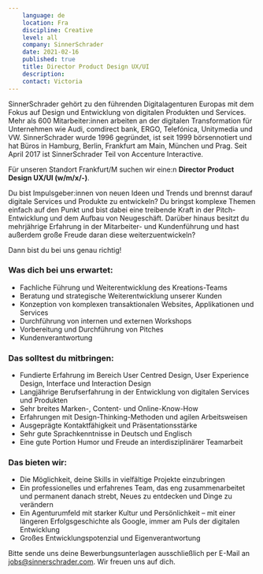 ```yaml
---
    language: de
    location: Fra
    discipline: Creative
    level: all
    company: SinnerSchrader
    date: 2021-02-16
    published: true
    title: Director Product Design UX/UI
    description: 
    contact: Victoria
---
```


SinnerSchrader gehört zu den führenden Digitalagenturen Europas mit dem Fokus auf Design und Entwicklung von digitalen Produkten und Services. Mehr als 600 Mitarbeiter:innen arbeiten an der digitalen Transformation für Unternehmen wie Audi, comdirect bank, ERGO, Telefónica, Unitymedia und VW. SinnerSchrader wurde 1996 gegründet, ist seit 1999 börsennotiert und hat Büros in Hamburg, Berlin, Frankfurt am Main, München und Prag. Seit April 2017 ist SinnerSchrader Teil von Accenture Interactive.
 
Für unseren Standort Frankfurt/M suchen wir eine:n **Director Product Design UX/UI (w/m/x/-)**.
 
Du bist Impulsgeber:innen von neuen Ideen und Trends und brennst darauf digitale Services und Produkte zu entwickeln? Du bringst komplexe Themen einfach auf den Punkt und bist dabei eine treibende Kraft in der Pitch-Entwicklung und dem Aufbau von Neugeschäft. Darüber hinaus besitzt du mehrjährige Erfahrung in der Mitarbeiter- und Kundenführung und hast außerdem große Freude daran diese weiterzuentwickeln? 
 
Dann bist du bei uns genau richtig!
 
### Was dich bei uns erwartet:
 
 - Fachliche Führung und Weiterentwicklung des Kreations-Teams
 - Beratung und strategische Weiterentwicklung unserer Kunden
 - Konzeption von komplexen transaktionalen Websites, Applikationen und  Services
 - Durchführung von internen und externen Workshops
 - Vorbereitung und Durchführung von Pitches
 - Kundenverantwortung
 
### Das solltest du mitbringen:
 
- Fundierte Erfahrung im Bereich User Centred Design, User Experience Design, Interface und Interaction Design
- Langjährige Berufserfahrung in der Entwicklung von digitalen Services und Produkten
- Sehr breites Marken-, Content- und Online-Know-How
- Erfahrungen mit Design-Thinking-Methoden und agilen Arbeitsweisen
- Ausgeprägte Kontaktfähigkeit und Präsentationsstärke
- Sehr gute Sprachkenntnisse in Deutsch und Englisch
- Eine gute Portion Humor und Freude an interdisziplinärer Teamarbeit
 
### Das bieten wir:
 
- Die Möglichkeit, deine Skills in vielfältige Projekte einzubringen
- Ein professionelles und erfahrenes Team, das eng zusammenarbeitet und permanent danach strebt, Neues zu entdecken und Dinge zu verändern
- Ein Agenturumfeld mit starker Kultur und Persönlichkeit – mit einer längeren Erfolgsgeschichte als Google, immer am Puls der digitalen Entwicklung
- Großes Entwicklungspotenzial und Eigenverantwortung

Bitte sende uns deine Bewerbungsunterlagen ausschließlich per E-Mail an <jobs@sinnerschrader.com>. Wir freuen uns auf dich.
